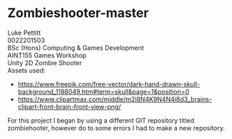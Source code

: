 # Zombieshooter-master
Luke Pettitt <br />
0022201503 <br />
BSc (Hons) Computing & Games Development <br />
AINT155 Games Workshop <br />
Unity 2D Zombie Shooter <br />
Assets used:
- https://www.freepik.com/free-vector/dark-hand-drawn-skull-background_1188049.htm#term=skull&page=1&position=0
- https://www.clipartmax.com/middle/m2i8N4K9N4N4i8d3_brains-clipart-front-brain-front-view-png/

For this project I began by using a different GIT repository titled zombiehooter, however do to some errors I had to make a new repository.
